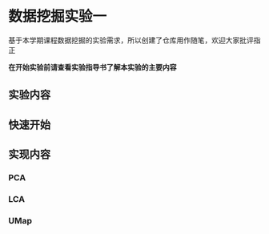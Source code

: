 # 数据挖掘实验一
基于本学期课程数据挖掘的实验需求，所以创建了仓库用作随笔，欢迎大家批评指正

**在开始实验前请查看实验指导书了解本实验的主要内容**

## 实验内容

## 快速开始

## 实现内容

### PCA

### LCA

### UMap
